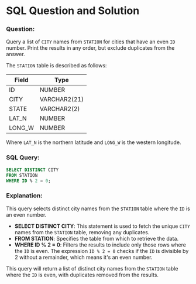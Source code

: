 
# SQL Question and Solution

### Question:
Query a list of `CITY` names from `STATION` for cities that have an even `ID` number. Print the results in any order, but exclude duplicates from the answer.

The `STATION` table is described as follows:

| Field  | Type          |
|--------|---------------|
| ID     | NUMBER        |
| CITY   | VARCHAR2(21)  |
| STATE  | VARCHAR2(2)   |
| LAT_N  | NUMBER        |
| LONG_W | NUMBER        |

Where `LAT_N` is the northern latitude and `LONG_W` is the western longitude.

### SQL Query:
```sql
SELECT DISTINCT CITY 
FROM STATION 
WHERE ID % 2 = 0;
```

### Explanation:
This query selects distinct city names from the `STATION` table where the `ID` is an even number.

- **SELECT DISTINCT CITY**: This statement is used to fetch the unique `CITY` names from the `STATION` table, removing any duplicates.
- **FROM STATION**: Specifies the table from which to retrieve the data.
- **WHERE ID % 2 = 0**: Filters the results to include only those rows where the `ID` is even. The expression `ID % 2 = 0` checks if the `ID` is divisible by 2 without a remainder, which means it's an even number.

This query will return a list of distinct city names from the `STATION` table where the `ID` is even, with duplicates removed from the results.
